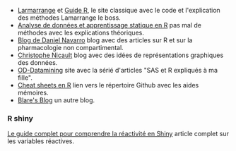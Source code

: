* [Larmarrange](https://larmarange.github.io/analyse-R/) et [Guide R](https://larmarange.github.io/guide-R/), le site classique avec le code et l'explication des méthodes Lamarrange le boss.
* [Analyse de données et apprentissage statique en R](https://veroniquetremblay.github.io/analyse_de_donnees_et_apprentissage_statistique_en_R/) pas mal de méthodes avec les explications théoriques.
* [Blog de Daniel Navarro](https://blog.djnavarro.net/) blog avec des articles sur R et sur la pharmacologie non compartimental.
* [Christophe Nicault](https://www.christophenicault.com/pages/visualizations/) blog avec des idées de représentations graphiques des données.
* [OD-Datamining](https://od-datamining.com/) site avec la sérié d'articles "SAS et R expliqués à ma fille".
* [Cheat sheets en R](https://github.com/rstudio/cheatsheets) lien vers le répertoire Github avec les aides mémoires.
* [Blare's Blog](https://clarewest.github.io/blog/) un autre blog.

### R shiny

[Le guide complet pour comprendre la réactivité en Shiny](https://www.charlesbordet.com/fr/reactive-shiny/#) article complet sur les variables réactives.
